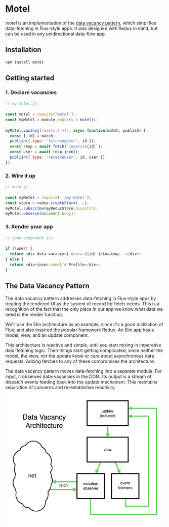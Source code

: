 # Motel

*motel* is an implementation of the [data vacancy pattern](https://medium.com/@greim/a-plan-for-data-fetching-a68d171af38), which simplifies data-fetching in Flux-style apps. It was designed with Redux in mind, but can be used in any unidirectional data-flow app.

## Installation

```bash
npm install motel
```

## Getting started

### 1. Declare vacancies

```js
// my-motel.js

const motel = require('motel');
const myMotel = module.exports = motel();

myMotel.vacancy(/users:(.+)/, async function(match, publish) {
  const [,id] = match;
  publish({ type: 'fetchingUser', id });
  const resp = await fetch(`/users/${id}`);
  const user = await resp.json();
  publish({ type: 'receiveUser', id, user });
});
```

### 2. Wire it up

```js
// main.js

const myMotel = require('./my-motel');
const store = redux.createStore(...);
myMotel.subscribe(myReduxStore.dispatch);
myMotel.observe(document.body);
```

### 3. Render your app

```js
// some-component.jsx

if (!user) {
  return <div data-vacancy={`users:${id}`}>Loading...</div>;
} else {
  return <div>{user.name}’s Profile</div>;
}
```

## The Data Vacancy Pattern

The data vacancy pattern addresses data-fetching in Flux-style apps by treating the rendered UI as the system of record for fetch-needs. This is a recognition of the fact that the only place in our app we know what data we need is the render function.

We'll use the Elm architecture as an example, since it's a good distillation of Flux, and also inspired the popular framework Redux. An Elm app has a model, view, and an update component.

This architecture is reactive and simple, until you start mixing in imperative data-fetching logic. Then things start getting complicated, since neither the model, the view, nor the update know or care about asynchronous data requests. Adding fetches to any of these compromises the architecture.

The data vacancy pattern moves data-fetching into a separate module. For input, it observes data-vacancies in the DOM. Its output is a stream of dispatch events feeding back into the update mechanism. This maintains separation of concerns and re-establishes reactivity.

![architectural drawing](./dv-arch.png?raw=true)

